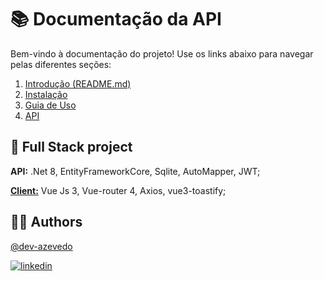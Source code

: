 ﻿# 📚 Documentação da API

Bem-vindo à documentação do projeto! Use os links abaixo para navegar pelas diferentes seções:

1. [Introdução (README.md)](README.md)
2. [Instalação](docs/INSTALL.md)
3. [Guia de Uso](docs/USAGE.md)
4. [API](docs/API.md)


## 🔋 Full Stack project

**API:** .Net 8, EntityFrameworkCore, Sqlite, AutoMapper, JWT;

[**Client:**](https://github.com/dev-azevedo/FrontSalesCrud) Vue Js 3, Vue-router 4, Axios, vue3-toastify;


## ✌🏼 Authors

[@dev-azevedo](https://github.com/dev-azevedo)

[![linkedin](https://img.shields.io/badge/linkedin-0A66C2?style=for-the-badge&logo=linkedin&logoColor=white)](https://www.linkedin.com/in/dev-azevedo/)